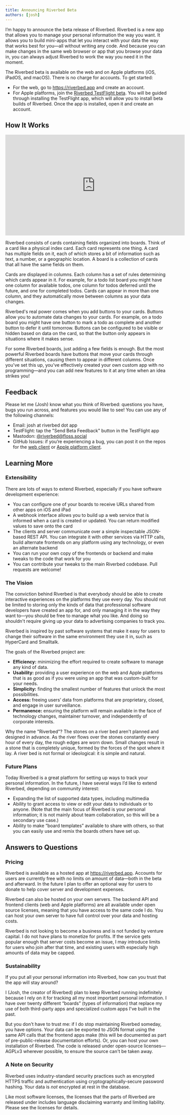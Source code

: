 ```yaml
---
title: Announcing Riverbed Beta
authors: [josh]
---
```


I’m happy to announce the beta release of Riverbed. Riverbed is a new app that allows you to manage your personal information the way you want. It allows you to build mini-apps that let you interact with your data the way that works best for you—all without writing any code. And because you can make changes in the same web browser or app that you browse your data in, you can always adjust Riverbed to work the way you need it in the moment.

The Riverbed beta is available on the web and on Apple platforms (iOS, iPadOS, and macOS). There is no charge for accounts. To get started:

- For the web, go to <https://riverbed.app> and create an account.
- For Apple platforms, join the [Riverbed TestFlight beta](https://testflight.apple.com/join/x2YeMEWe). You will be guided through installing the TestFlight app, which will allow you to install beta builds of Riverbed. Once the app is installed, open it and create an account.

## How It Works

<iframe width="560" height="315" src="https://www.youtube-nocookie.com/embed/Cnbo_FlWJ6o" title="YouTube video player" frameborder="0" allow="accelerometer; autoplay; clipboard-write; encrypted-media; gyroscope; picture-in-picture; web-share" allowfullscreen></iframe>

Riverbed consists of cards containing fields organized into boards. Think of a card like a physical index card. Each card represents one thing. A card has multiple fields on it, each of which stores a bit of information such as text, a number, or a geographic location. A board is a collection of cards that all have the same fields on them.

Cards are displayed in columns. Each column has a set of rules determining which cards appear in it. For example, for a todo list board you might have one column for available todos, one column for todos deferred until the future, and one for completed todos. Cards can appear in more than one column, and they automatically move between columns as your data changes.

Riverbed's real power comes when you add buttons to your cards. Buttons allow you to automate data changes to your cards. For example, on a todo board you might have one button to mark a todo as complete and another button to defer it until tomorrow. Buttons can be configured to be visible or hidden based on data on the card, so that the button only appears in situations where it makes sense.

For some Riverbed boards, just adding a few fields is enough. But the most powerful Riverbed boards have buttons that move your cards through different situations, causing them to appear in different columns. Once you've set this up, you've effectively created your own custom app with no programming—and you can add new features to it at any time when an idea strikes you!

## Feedback
Please let me (Josh) know what you think of Riverbed: questions you have, bugs you run across, and features you would like to see! You can use any of the following channels:

- Email: josh at riverbed dot app
- TestFlight: tap the "Send Beta Feedback" button in the TestFlight app
- Mastodon: [@riverbed@floss.social](https://floss.social/@Riverbed)
- GitHub Issues: if you’re experiencing a bug, you can post it on the repos for the [web client](https://github.com/CodingItWrong/riverbed-web/issues) or [Apple platform client](https://github.com/CodingItWrong/riverbed-ios/issues).

## Learning More

### Extensibility
There are lots of ways to extend Riverbed, especially if you have software development experience:

* You can configure one of your boards to receive URLs shared from other apps on iOS and iPad
* A webhook interface allows you to build up a web service that is informed when a card is created or updated. You can return modified values to save onto the card
* The clients and server communicate over a simple inspectable JSON-based REST API. You can integrate it with other services via HTTP calls, build alternate frontends on any platform using any technology, or even an alternate backend
* You can run your own copy of the frontends or backend and make tweaks to the code that work for you
* You can contribute your tweaks to the main Riverbed codebase. Pull requests are welcome!

### The Vision
The conviction behind Riverbed is that everybody should be able to create interactive experiences on the platforms they use every day. You should not be limited to storing only the kinds of data that professional software developers have created an app for, and only managing it in the way they want to—you should be free to manage what you like. And doing so shouldn't require giving up your data to advertising companies to track you.

Riverbed is inspired by past software systems that make it easy for users to change their software in the same environment they use it in, such as HyperCard and Smalltalk.

The goals of the Riverbed project are:

- **Efficiency:** minimizing the effort required to create software to manage any kind of data.
- **Usability:** providing a user experience on the web and Apple platforms that is as good as if you were using an app that was custom-built for your needs.
- **Simplicity:** finding the smallest number of features that unlock the most possibilities.
- **Access:** freeing users’ data from platforms that are proprietary, closed, and engage in user surveillance.
- **Permanence:** ensuring the platform will remain available in the face of technology changes, maintainer turnover, and independently of corporate interests.

Why the name "Riverbed"? The stones on a river bed aren't planned and designed in advance. As the river flows over the stones constantly every hour of every day, the rough edges are worn down. Small changes result in a stone that is completely unique, formed by the forces of the spot where it lay. A river bed is not formal or ideological: it is simple and natural.

### Future Plans
Today Riverbed is a great platform for setting up ways to track your personal information. In the future, I have several ways I’d like to extend Riverbed, depending on community interest:

- Expanding the list of supported data types, including multimedia
- Ability to grant access to view or edit your data to individuals or to anyone. (Note that the main focus of Riverbed is your personal information; it is not mainly about team collaboration, so this will be a secondary use case.)
- Ability to make “board templates” available to share with others, so that you can easily use and remix the boards others have set up.

## Answers to Questions
### Pricing
Riverbed is available as a hosted app at https://riverbed.app. Accounts for users are currently free with no limits on amount of data—both in the beta and afterward. In the future I plan to offer an optional way for users to donate to help cover server and development expenses.

Riverbed can also be hosted on your own servers. The backend API and frontend clients (web and Apple platforms) are all available under open source licenses, meaning that you have access to the same code I do. You can host your own server to have full control over your data and hosting costs.

Riverbed is not looking to become a business and is not funded by venture capital. I do not have plans to monetize for profits. If the service gets popular enough that server costs become an issue, I may introduce limits for users who join after that time, and existing users with especially high amounts of data may be capped.

### Sustainability
If you put all your personal information into Riverbed, how can you trust that the app will stay around?

I (Josh, the creator of Riverbed) plan to keep Riverbed running indefinitely because I rely on it for tracking all my most important personal information. I have over twenty different “boards” (types of information) that replace my use of both third-party apps and specialized custom apps I've built in the past.

But you don't have to trust me: if I do stop maintaining Riverbed someday, you have options. Your data can be exported to JSON format using the same API calls that the frontend apps make (this will be documented as part of pre-public-release documentation efforts). Or, you can host your own installation of Riverbed. The code is released under open-source licenses—AGPLv3 wherever possible, to ensure the source can't be taken away.

### A Note on Security
Riverbed uses industry-standard security practices such as encrypted HTTPS traffic and authentication using cryptographically-secure password hashing. Your data is *not* encrypted at rest in the database.

Like most software licenses, the licenses that the parts of Riverbed are released under includes language disclaiming warranty and limiting liability. Please see the licenses for details.
